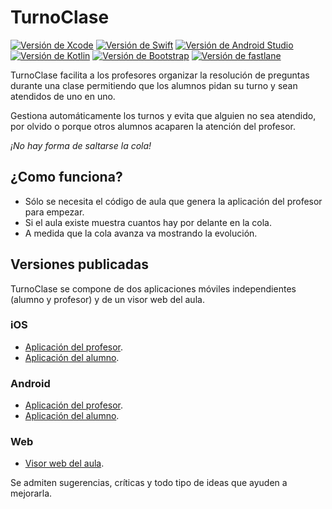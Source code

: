 # TurnoClase

[![Versión de Xcode](https://img.shields.io/badge/Xcode-9.2-3cacfa.svg)](https://developer.apple.com/xcode/)
[![Versión de Swift](https://img.shields.io/badge/Swift-4.0-f05339.svg)](https://developer.apple.com/swift/)
[![Versión de Android Studio](https://img.shields.io/badge/Android%20Studio-3.0-a4c639.svg)](https://developer.android.com/studio/index.html)
[![Versión de Kotlin](https://img.shields.io/badge/Kotlin-1.2.0-ff8802.svg)](https://kotlinlang.org/)
[![Versión de Bootstrap](https://img.shields.io/badge/Bootstrap-4.0.0-563d7c.svg)](https://getbootstrap.com/)
[![Versión de fastlane](https://img.shields.io/badge/fastlane-2.68.2-ff0201.svg)](https://fastlane.tools/)

TurnoClase facilita a los profesores organizar la resolución de preguntas durante una clase permitiendo que los alumnos pidan su turno y sean atendidos de uno en uno.

Gestiona automáticamente los turnos y evita que alguien no sea atendido, por olvido o porque otros alumnos acaparen la atención del profesor.

*¡No hay forma de saltarse la cola!*

## ¿Como funciona?

- Sólo se necesita el código de aula que genera la aplicación del profesor para empezar.
- Si el aula existe muestra cuantos hay por delante en la cola.
- A medida que la cola avanza va mostrando la evolución.

## Versiones publicadas

TurnoClase se compone de dos aplicaciones móviles independientes (alumno y profesor) y de un visor web del aula.

### iOS

- [Aplicación del profesor](https://itunes.apple.com/us/app/turnoclase-teacher/id1016192152?l=es&ls=1&mt=8).
- [Aplicación del alumno](https://itunes.apple.com/us/app/turnoclase/id1016190896?l=es&ls=1&mt=8).

### Android

- [Aplicación del profesor](https://play.google.com/store/apps/details?id=com.jaureguialzo.turnoclaseprofesor).
- [Aplicación del alumno](https://play.google.com/store/apps/details?id=com.jaureguialzo.turnoclase).

### Web

- [Visor web del aula](https://turnoclase.com).

Se admiten sugerencias, críticas y todo tipo de ideas que ayuden a mejorarla.

